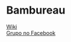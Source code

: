 # Bambureau

[Wiki](https://github.com/GuilhermeLaurente/projeto2/wiki)   
[Grupo no Facebook](https://www.facebook.com/groups/245817229274491/?ref=br_rs)

